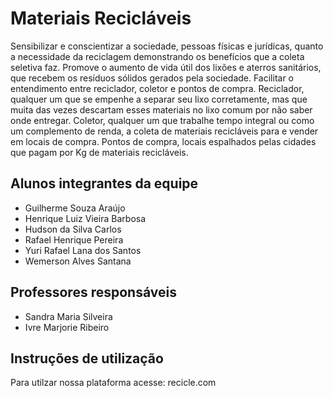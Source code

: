 # Materiais Recicláveis

Sensibilizar e conscientizar a sociedade, pessoas físicas e jurídicas, quanto a necessidade da reciclagem demonstrando os benefícios que a coleta seletiva faz. Promove o aumento de vida útil dos lixões e aterros sanitários, que recebem os resíduos sólidos gerados pela sociedade. Facilitar o entendimento entre reciclador, coletor e pontos de compra. Reciclador, qualquer um que se empenhe a separar seu lixo corretamente, mas que muita das vezes descartam esses materiais no lixo comum por não saber onde entregar. Coletor, qualquer um que trabalhe tempo integral ou como um complemento de renda, a coleta de materiais recicláveis para e vender em locais de compra. Pontos de compra, locais espalhados pelas cidades que pagam por Kg de materiais recicláveis.

## Alunos integrantes da equipe

* Guilherme Souza Araújo
* Henrique Luiz Vieira Barbosa
* Hudson da Silva Carlos
* Rafael Henrique Pereira
* Yuri Rafael Lana dos Santos
* Wemerson Alves Santana

## Professores responsáveis

* Sandra Maria Silveira
* Ivre Marjorie Ribeiro

## Instruções de utilização

Para utilzar nossa plataforma acesse: recicle.com

<!-- Assim que a primeira versão do sistema estiver disponível, deverá complementar com as instruções de utilização. Descreva como instalar eventuais dependências e como executar a aplicação. -->
